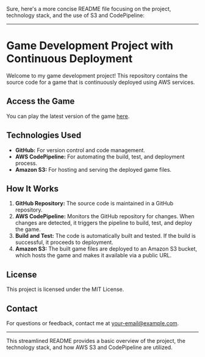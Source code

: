 Sure, here's a more concise README file focusing on the project, technology stack, and the use of S3 and CodePipeline:

---

# Game Development Project with Continuous Deployment

Welcome to my game development project! This repository contains the source code for a game that is continuously deployed using AWS services.

## Access the Game

You can play the latest version of the game [here](http://awss3deploymentprocess.s3-website.eu-north-1.amazonaws.com/).

## Technologies Used

- **GitHub:** For version control and code management.
- **AWS CodePipeline:** For automating the build, test, and deployment process.
- **Amazon S3:** For hosting and serving the deployed game files.

## How It Works

1. **GitHub Repository:** The source code is maintained in a GitHub repository.
2. **AWS CodePipeline:** Monitors the GitHub repository for changes. When changes are detected, it triggers the pipeline to build, test, and deploy the game.
3. **Build and Test:** The code is automatically built and tested. If the build is successful, it proceeds to deployment.
4. **Amazon S3:** The built game files are deployed to an Amazon S3 bucket, which hosts the game and makes it available via a public URL.

## License

This project is licensed under the MIT License.

## Contact

For questions or feedback, contact me at your-email@example.com.

---

 This streamlined README provides a basic overview of the project, the technology stack, and how AWS S3 and CodePipeline are utilized.
